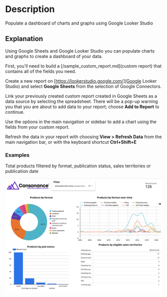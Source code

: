 # Description

Populate a dashboard of charts and graphs using Google Looker Studio

## Explanation

Using Google Sheets and Google Looker Studio you can populate charts and graphs to create a dashboard of your data.

First, you'll need to build a [/sample_custom_report.md](custom report) that contains all of the fields you need.

Create a new report on [https://lookerstudio.google.com/](Google Looker Studio) and select **Google Sheets** from the selection of Google Connectors.

Link your previously created custom report created in Google Sheets as a data source by selecting the spreadsheet. There will be a pop-up warning you that you are about to add data to your report; choose **Add to Report** to continue.

Use the options in the main navigation or sidebar to add a chart using the fields from your custom report.

Refresh the data in your report with choosing **View > Refresh Data** from the main navigation bar, or with the keyboard shortcut **Ctrl+Shift+E**

### Examples

Total products filtered by format, publication status, sales territories or publication date

![](images/sampledashboard.png)

